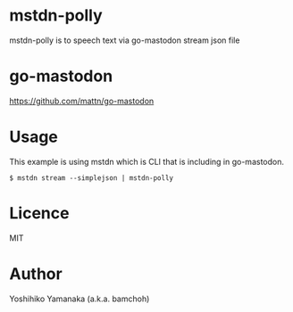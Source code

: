 # mstdn-polly
mstdn-polly is to speech text via go-mastodon stream json file

# go-mastodon

https://github.com/mattn/go-mastodon

# Usage

This example is using mstdn which is CLI that is including in go-mastodon.
```
$ mstdn stream --simplejson | mstdn-polly
```

# Licence

MIT

# Author

Yoshihiko Yamanaka (a.k.a. bamchoh)
